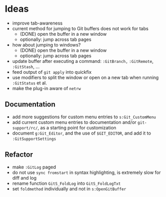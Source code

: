 # Ideas

- improve tab-awareness
- current method for jumping to Git buffers does not work for tabs
  * (DONE) open the buffer in a new window
  * optionally: jump across tab pages
- how about jumping to windows?
  * (DONE) open the buffer in a new window
  * optionally: jump across tab pages
- update buffer after executing a command: `:GitBranch,` `:GitRemote`, `:GitStash`, ...
- feed output of `git apply` into quickfix
- use modifiers to split the window or open on a new tab when running `:GitStatus` et al.
- make the plug-in aware of `netrw`

## Documentation

- add more suggestions for custom menu entries to `s:Git_CustomMenu`
- add current custom menu entries to documentation and/or `git-support/rc/`,
  as a starting point for customization
- document `g:Git_Editor`, and the use of `$GIT_EDITOR`, and add it to `:GitSupportSettings`

## Refactor

- make `:GitLog` paged
- do not use `sync fromstart` in syntax highlighting,
  is extremely slow for diff and log
- rename function `GitS_FoldLog` into `GitS_FoldLogTxt`
- set `foldmethod` individually and not in `s:OpenGitBuffer`
